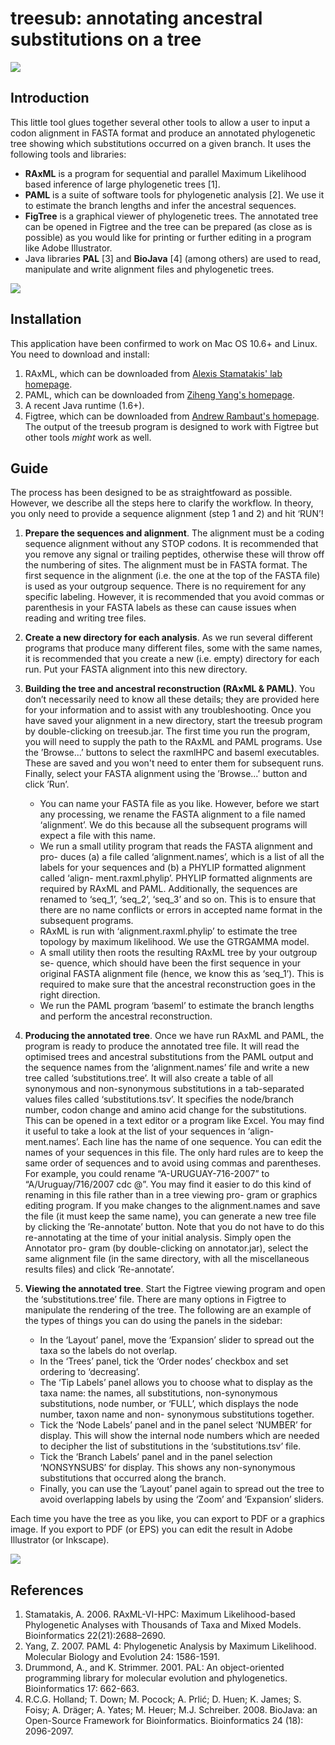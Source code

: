 # treesub: annotating ancestral substitutions on a tree

![](https://raw.github.com/tamuri/treesub/master/docs/annotator_fig1.png)

## Introduction


This little tool glues together several other tools to allow a user to input a codon alignment in FASTA format and produce an annotated phylogenetic tree showing which substitutions occurred on a given branch. It uses the following tools and libraries:

* **RAxML** is a program for sequential and parallel Maximum Likelihood based inference of large phylogenetic trees [1]. 
* **PAML** is a suite of software tools for phylogenetic analysis [2]. We use it to estimate the branch lengths and infer the ancestral sequences.
* **FigTree** is a graphical viewer of phylogenetic trees. The annotated tree can be opened in Figtree and the tree can be prepared (as close as is possible) as you would like for printing or further editing in a program like Adobe Illustrator.
* Java libraries **PAL** [3] and **BioJava** [4] (among others) are used to read, manipulate and write alignment files and phylogenetic trees.

![](https://raw.github.com/tamuri/treesub/master/docs/annotator_fig2.png)


## Installation
This application have been confirmed to work on Mac OS 10.6+ and Linux. You need to download and install:

1. RAxML, which can be downloaded from [Alexis Stamatakis' lab homepage](http://sco.h-its.org/exelixis/software.html).
2. PAML, which can be downloaded from [Ziheng Yang's homepage](http://abacus.gene.ucl.ac.uk/software/paml.html).
3. A recent Java runtime (1.6+).
4. Figtree, which can be downloaded from [Andrew Rambaut's homepage](http://tree.bio.ed.ac.uk/software/figtree/). The output of the treesub program is designed to work with Figtree but other tools _might_ work as well.

## Guide

The process has been designed to be as straightfoward as possible. However, we describe all the steps here to clarify the workflow. In theory, you only need to provide a sequence alignment (step 1 and 2) and hit ‘RUN’!

1. **Prepare the sequences and alignment**. The alignment must be a coding sequence alignment without any STOP codons. It is recommended that you remove any signal or trailing peptides, otherwise these will throw off the numbering of sites. The alignment must be in FASTA format. The first sequence in the alignment (i.e. the one at the top of the FASTA file) is used as your outgroup sequence. There is no requirement for any specific labeling. However, it is recommended that you avoid commas or parenthesis in your FASTA labels as these can cause issues when reading and writing tree files.

2. **Create a new directory for each analysis**. As we run several different programs that produce many different files, some with the same names, it is recommended that you create a new (i.e. empty) directory for each run. Put your FASTA alignment into this new directory.

3. **Building the tree and ancestral reconstruction (RAxML & PAML)**. You don’t necessarily need to know all these details; they are provided here for your information and to assist with any troubleshooting. Once you have saved your alignment in a new directory, start the treesub program by double-clicking on treesub.jar. The first time you run the program, you will need to supply the path to the RAxML and PAML programs. Use the ’Browse...’ buttons to select the raxmlHPC and baseml executables. These are saved and you won't need to enter them for subsequent runs. Finally, select your FASTA alignment using the ’Browse...’ button and click ’Run’.
	- You can name your FASTA file as you like. However, before we start any processing, we rename the FASTA alignment to a file named ‘alignment’. We do this because all the subsequent programs will expect a file with this name.
	- We run a small utility program that reads the FASTA alignment and pro- duces (a) a file called ‘alignment.names’, which is a list of all the labels for your sequences and (b) a PHYLIP formatted alignment called ‘align- ment.raxml.phylip’. PHYLIP formatted alignments are required by RAxML and PAML. Additionally, the sequences are renamed to ‘seq_1’, ‘seq_2’, ‘seq_3’ and so on. This is to ensure that there are no name conflicts or errors in accepted name format in the subsequent programs.
	- RAxML is run with ‘alignment.raxml.phylip’ to estimate the tree topology by maximum likelihood. We use the GTRGAMMA model.
	- A small utility then roots the resulting RAxML tree by your outgroup se- quence, which should have been the first sequence in your original FASTA alignment file (hence, we know this as ‘seq_1’). This is required to make sure that the ancestral reconstruction goes in the right direction.
	- We run the PAML program ‘baseml’ to estimate the branch lengths and perform the ancestral reconstruction.

4. **Producing the annotated tree**. Once we have run RAxML and PAML, the program is ready to produce the annotated tree file. It will read the optimised trees and ancestral substitutions from the PAML output and the sequence names from the ‘alignment.names’ file and write a new tree called ‘substitutions.tree’. It will also create a table of all synonymous and non-synonymous substitutions in a tab-separated values files called ‘substitutions.tsv’. It specifies the node/branch number, codon change and amino acid change for the substitutions. This can be opened in a text editor or a program like Excel.
You may find it useful to take a look at the list of your sequences in ‘align- ment.names’. Each line has the name of one sequence. You can edit the names of your sequences in this file. The only hard rules are to keep the same order of sequences and to avoid using commas and parentheses. For example, you could rename “A-URUGUAY-716-2007” to “A/Uruguay/716/2007 cdc @”. You may find it easier to do this kind of renaming in this file rather than in a tree viewing pro- gram or graphics editing program. If you make changes to the alignment.names and save the file (it must keep the same name), you can generate a new tree file by clicking the ’Re-annotate’ button. Note that you do not have to do this re-annotating at the time of your initial analysis. Simply open the Annotator pro- gram (by double-clicking on annotator.jar), select the same alignment file (in the same directory, with all the miscellaneous results files) and click ’Re-annotate’.

5. **Viewing the annotated tree**. Start the Figtree viewing program and open the ‘substitutions.tree’ file. There are many options in Figtree to manipulate the rendering of the tree. The following are an example of the types of things you can do using the panels in the sidebar:
	- In the ‘Layout’ panel, move the ‘Expansion’ slider to spread out the taxa so the labels do not overlap.
	- In the ‘Trees’ panel, tick the ‘Order nodes’ checkbox and set ordering to ‘decreasing’.
	- The ‘Tip Labels’ panel allows you to choose what to display as the taxa name: the names, all substitutions, non-synonymous substitutions, node number, or ‘FULL’, which displays the node number, taxon name and non- synonymous substitutions together.
	- Tick the ‘Node Labels’ panel and in the panel select ‘NUMBER’ for display. This will show the internal node numbers which are needed to decipher the list of substitutions in the ‘substitutions.tsv’ file.
	- Tick the ‘Branch Labels’ panel and in the panel selection ‘NONSYNSUBS’ for display. This shows any non-synonymous substitutions that occurred along the branch.
	- Finally, you can use the ‘Layout’ panel again to spread out the tree to avoid overlapping labels by using the ‘Zoom’ and ‘Expansion’ sliders.

Each time you have the tree as you like, you can export to PDF or a graphics image. If you export to PDF (or EPS) you can edit the result in Adobe Illustrator (or Inkscape).

![](https://raw.github.com/tamuri/treesub/master/docs/annotator_fig3.png)

## References

1. Stamatakis, A. 2006. RAxML-VI-HPC: Maximum Likelihood-based Phylogenetic Analyses with Thousands of Taxa and Mixed Models. Bioinformatics 22(21):2688–2690. 
2. Yang, Z. 2007. PAML 4: Phylogenetic Analysis by Maximum Likelihood. Molecular Biology and Evolution 24: 1586-1591.
3. Drummond, A., and K. Strimmer. 2001. PAL: An object-oriented programming library for molecular evolution and phylogenetics. Bioinformatics 17: 662-663.
4. R.C.G. Holland; T. Down; M. Pocock; A. Prlić; D. Huen; K. James; S. Foisy; A. Dräger; A. Yates; M. Heuer; M.J. Schreiber. 2008. BioJava: an Open-Source Framework for Bioinformatics. Bioinformatics 24 (18): 2096-2097.

